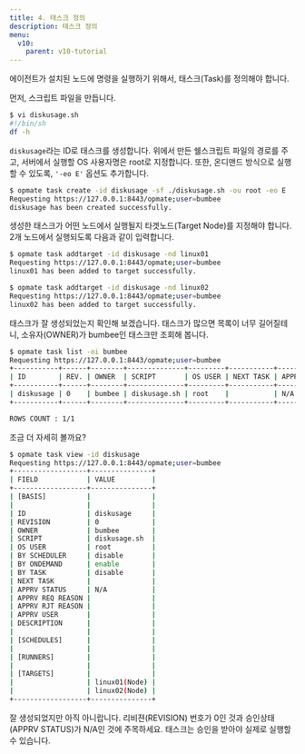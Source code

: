 ```yaml
---
title: 4. 태스크 정의
description: 태스크 정의
menu:
  v10:
    parent: v10-tutorial
---
```


에이전트가 설치된 노드에 명령을 실행하기 위해서, 태스크(Task)를 정의해야 합니다.

먼저, 스크립트 파일을 만듭니다.

```bash
$ vi diskusage.sh
#!/bin/sh
df -h
```

`diskusage`라는 ID로 태스크를 생성합니다.
위에서 만든 쉘스크립트 파일의 경로를 주고, 서버에서 실행할 OS 사용자명은 root로 지정합니다.
또한, 온디맨드 방식으로 실행할 수 있도록, `'-eo E'` 옵션도 추가합니다.

```bash
$ opmate task create -id diskusage -sf ./diskusage.sh -ou root -eo E
Requesting https://127.0.0.1:8443/opmate;user=bumbee
diskusage has been created successfully.
```

생성한 태스크가 어떤 노드에서 실행될지 타겟노드(Target Node)를 지정해야 합니다.
2개 노드에서 실행되도록 다음과 같이 입력합니다.

```bash
$ opmate task addtarget -id diskusage -nd linux01
Requesting https://127.0.0.1:8443/opmate;user=bumbee
linux01 has been added to target successfully.

$ opmate task addtarget -id diskusage -nd linux02
Requesting https://127.0.0.1:8443/opmate;user=bumbee
linux02 has been added to target successfully.
```

태스크가 잘 생성되었는지 확인해 보겠습니다.
태스크가 많으면 목록이 너무 길어질테니, 소유자(OWNER)가 bumbee인 태스크만 조회해 봅니다.

```bash
$ opmate task list -oi bumbee
Requesting https://127.0.0.1:8443/opmate;user=bumbee
+-----------+------+--------+--------------+---------+-----------+-------------+------------+
| ID        | REV. | OWNER  | SCRIPT       | OS USER | NEXT TASK | APPRV STAT. | APPRV USER |
+-----------+------+--------+--------------+---------+-----------+-------------+------------+
| diskusage | 0    | bumbee | diskusage.sh | root    |           | N/A         |            |
+-----------+------+--------+--------------+---------+-----------+-------------+------------+

ROWS COUNT : 1/1
```

조금 더 자세히 볼까요?

```bash
$ opmate task view -id diskusage
Requesting https://127.0.0.1:8443/opmate;user=bumbee
+------------------+---------------+
| FIELD            | VALUE         |
+------------------+---------------+
| [BASIS]          |               |
|                  |               |
| ID               | diskusage     |
| REVISION         | 0             |
| OWNER            | bumbee        |
| SCRIPT           | diskusage.sh  |
| OS USER          | root          |
| BY SCHEDULER     | disable       |
| BY ONDEMAND      | enable        |
| BY TASK          | disable       |
| NEXT TASK        |               |
| APPRV STATUS     | N/A           |
| APPRV REQ REASON |               |
| APPRV RJT REASON |               |
| APPRV USER       |               |
| DESCRIPTION      |               |
|                  |               |
| [SCHEDULES]      |               |
|                  |               |
| [RUNNERS]        |               |
|                  |               |
| [TARGETS]        |               |
|                  | linux01(Node) |
|                  | linux02(Node) |
+------------------+---------------+
```

잘 생성되었지만 아직 아니랍니다.
리비젼(REVISION) 번호가 0인 것과 승인상태(APPRV STATUS)가 N/A인 것에 주목하세요.
태스크는 승인을 받아야 실제로 실행할 수 있습니다.
